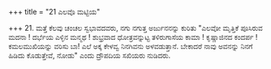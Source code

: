 +++
title = "21 ಎಲವೊ ಮಟ್ಟಿಯ"

+++
21. ಮತ್ತೆ ಕೆಲವು ಚಂಚಲ ಸ್ವಭಾವದವರು, ನಗು ನಗುತ್ತ ಅರ್ಜುನನನ್ನು ಕುರಿತು "ಎಲವೋ ಮೃತ್ತಿಕೆ ಪೂಸಿರುವ ಮದನಾ ! ದರ್ಭೆಯ ಎಳ್ಳಿನ ಮನ್ಮಥ ! ಶುಭ್ರವಾದ ಧೋತ್ರವನ್ನುಟ್ಟ ತಳಿರುಗಾಸೆಯ ಕಾಮಾ ! ಕೃಷ್ಣಾಜಿನದ ಕಂದರ್ಪ ! ಕಮಲಮುಖಿಯನ್ನು ವರಿಸು ಬಾ! ಎಲೆ ಅಕ್ಕ ಕೇಳವ್ವ ನಿನಗಿವನು ಅಳವಡುತ್ತಾನೆ. ಬೇಕಾದರೆ ನಾವು ಅವನನ್ನು ನಿನಗೆ ಹಿಡಿದು ಕೊಡುತ್ತೇವೆ, ನೋಡು" ಎಂದು ದ್ರೌಪದಿಯ ಸಖಿಯರು ನುಡಿದರು.